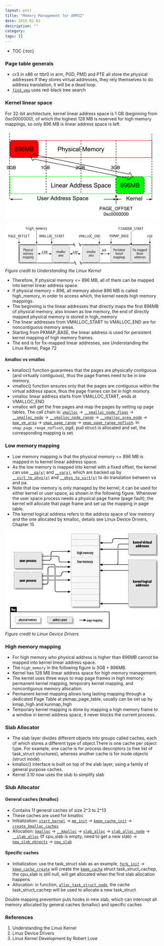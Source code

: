 ```yaml
---
layout: post
title: "Memory Management for ARM32"
date: 2015-02-02
description: ""
category: 
tags: []
---
```

* TOC
{:toc}

### Page table generals

* cr3 in x86 or ttbr0 in arm, PGD, PMD and PTE all store the physical addresses
If they stores virtual addresses, they rely themselves to do address translation, it will be a dead loop.
* [`find_vma`](https://elixir.bootlin.com/linux/v3.4/source/mm/mmap.c#L1615) uses red-black tree search


### Kernel linear space
For 32-bit architecture, kernel linear address space is 1 GB (beginning from 0xc0000000), of which the highest 128 MB is reserved for high memory mappings, so only 896 MB is linear address space is left.

![physical memory mapping](../assets/image/physical_mem_mapping.png)

![physical memory mapping](../assets/image/mapping.png)
*Figure credit to Understanding the Linux Kernel*

* Therefore, If physical memory <= 896 MB, all of them can be mapped into kernel linear address space.
* If physical memory > 896, all memory above 896 MB is called high_memory, in order to access which, the kernel needs high memory mappings.
* The beginning is the linear addresses that directly maps the first 896MB of physical memory, also known as low memory, the end of directly mapped physical memory is stored in high_memory
* The linear addresses from VMALLOC_START to VMALLOC_END are for noncontiguous memory areas.
* Starting from PKMAP_BASE, the linear address is used for persistent kernel mapping of high memory frames.
* The end is for fix-mapped linear addresses, see Understanding the Linux Kernel, Page 72

#### kmalloc vs vmalloc
* kmalloc() function guarantees that the pages are physically contiguous (and virtually contiguous), thus the page frames need to be in low memory.
* vmalloc() function ensures only that the pages are contiguous within the virtual address space, thus the page frames can be in high momory.
* vmalloc linear address starts from VMALLOC_START, ends at VMALLOC_END
* vmalloc will get the free pages and map the pages by setting up page tables. The call chain is: [`vmalloc`](https://elixir.bootlin.com/linux/v3.18/source/mm/vmalloc.c#L1720) -> [`__vmalloc_node_flags`](https://elixir.bootlin.com/linux/v3.18/source/mm/vmalloc.c#L1704) -> [`__vmalloc_node`](https://elixir.bootlin.com/linux/v3.18/source/mm/vmalloc.c#L1689) -> [`__vmalloc_node_range`](https://elixir.bootlin.com/linux/v3.18/source/mm/vmalloc.c#L1632) -> [`__vmalloc_area_node`](https://elixir.bootlin.com/linux/v3.18/source/mm/vmalloc.c#L1559) -> [`map_vm_area`](https://elixir.bootlin.com/linux/v3.18/source/mm/vmalloc.c#L1273) -> [`vmap_page_range`](https://elixir.bootlin.com/linux/v3.18/source/mm/vmalloc.c#L199) -> [`vmap_page_range_noflush`](https://elixir.bootlin.com/linux/v3.18/source/mm/vmalloc.c#L178). In `vmap_page_range_noflush`, pgd, pud struct is allocated and set, the corresponding mapping is set. 


### Low memory mapping
* Low memory mapping is that the physical memory <= 896 MB is mapped in to kernel linear address space.
* As the low memory is mapped into kernel with a fixed offset, the kernel can use [`__pa(x)`](https://elixir.bootlin.com/linux/v3.10/source/arch/arm/include/asm/memory.h#L231) and [`__va(x)`](https://elixir.bootlin.com/linux/v3.10/source/arch/arm/include/asm/memory.h#L232),
which are backed up by [`__virt_to_phys(x)`](https://elixir.bootlin.com/linux/v3.10/source/arch/arm/include/asm/memory.h#L186) and [`__phys_to_virt(x)`](https://elixir.bootlin.com/linux/v3.10/source/arch/arm/include/asm/memory.h#L187) to do translation between va and pa.
* Note that low memory is only managed by the kernel, it can be used for either kernel or user space, as shown in the following figure.
Whenever the user space process needs a physical page frame (page fault), the kernel will allocate that page frame and set up the mapping in page table.
* The kernel logical address refers to the address space of low memory and the one allocated by kmalloc, details see Linux Device Drivers, Chapter 15

![physical memory mapping](../assets/image/mem_process.png)
*Figure credit to Linux Device Drivers*

### High memory mapping
* For high memory who physical address is higher than 896MB cannot be mapped into kernel linear address space.
* The `high_memory` in the following figure is 3GB + 896MB.
* Kernel has 128 MB linear address space for high memory management.
* The kernel uses three ways to map page frames in high memory: permanent kernel mapping, temporary kernel mapping, and noncontiguous memory allocation.
* Permanent kernel mapping allows long lasting mapping through a dedicated Page Table at pkmap_page_table, usually can be set up by kmap_high and kunmap_high
* Temporary kernel mapping is done by mapping a high memory frame to a window in kernel address space, it never blocks the current process.

### Slab Allocator
* The slab layer divides different objects into groups called caches, each of which stores a different type of object.There is one cache per object type. For example, one cache is for process descriptors (a free list of task_struct structures), whereas another cache is for inode objects (struct inode).
* kmalloc() interface is built on top of the slab layer, using a family of general purpose caches.
* Kernel 3.10 now uses the slub to simplify slab

### Slub Allocator

#### General caches (kmalloc)
* Contains 11 general caches of size 2^3 to 2^13
* These caches are used for kmalloc
* Initialization: [`start_kernel`](https://elixir.bootlin.com/linux/v3.10/source/init/main.c#L471)  -> [`mm_init`](https://elixir.bootlin.com/linux/v3.10/source/init/main.c#L457) ->  [`kmem_cache_init`](https://elixir.bootlin.com/linux/v3.10/source/mm/slub.c#L3589) -> [`create_kmalloc_caches`](https://elixir.bootlin.com/linux/v3.10/source/mm/slab_common.c#L402)
* Allocation: [`kmalloc`](https://elixir.bootlin.com/linux/v3.10/source/include/linux/slub_def.h#L158) -> [`__kmalloc`](https://elixir.bootlin.com/linux/v3.10/source/mm/slub.c#L3221) ->  [`slab_alloc`](https://elixir.bootlin.com/linux/v3.10/source/mm/slub.c#L2399) -> [`slab_alloc_node`](https://elixir.bootlin.com/linux/v3.10/source/mm/slub.c#L2323) -> [`__slab_alloc`](https://elixir.bootlin.com/linux/v3.10/source/mm/slub.c#L2207) (If cpu_slab is empty, need to get a new slab) -> [`new_slab_objects`](https://elixir.bootlin.com/linux/v3.10/source/mm/slub.c#L2115) -> [`new_slab`](https://elixir.bootlin.com/linux/v3.10/source/mm/slub.c#L1343)

#### Specific caches
* Initialization: use the task_struct slab as an example, [`fork_init`](https://elixir.bootlin.com/linux/v3.10/source/kernel/fork.c#L252) -> [`kmem_cache_create`](https://elixir.bootlin.com/linux/v3.10/source/mm/slab_common.c#L244) will create the [`kmem_cache`](https://elixir.bootlin.com/linux/v3.10/source/include/linux/slub_def.h#L68) struct task_struct_cachep, the cpu_slab is still null, will get allocated when the first slab allocation happens
* Allocation: in function, [`alloc_task_struct_node`](https://elixir.bootlin.com/linux/v3.10/source/kernel/fork.c#L125), the cache task_struct_cachep will be used to allocate a new task_struct

Double mapping prevention puts hooks in new slab, which can intercept all memory allocated by general caches (kmalloc) and specific caches

### References
1. Understanding the Linux Kernel
2. Linux Device Drivers
3. Linux Kernel Development by Robert Love
